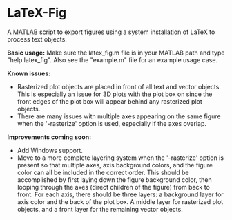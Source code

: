 LaTeX-Fig
=========

A MATLAB script to export figures using a system installation of LaTeX to process text objects.

**Basic usage:**
Make sure the latex\_fig.m file is in your MATLAB path and type "help latex\_fig". Also see the "example.m" file for an example usage case.

**Known issues:**
 - Rasterized plot objects are placed in front of all text and vector objects. This is especially an issue for 3D plots with the plot box on since the front edges of the plot box will appear behind any rasterized plot objects.
 - There are many issues with multiple axes appearing on the same figure when the '-rasterize' option is used, especially if the axes overlap.

**Improvements coming soon:**
 - Add Windows support.
 - Move to a more complete layering system when the '-rasterize' option is present so that multiple axes, axis background colors, and the figure color can all be included in the correct order. This should be accomplished by first laying down the figure background color, then looping through the axes (direct children of the figure) from back to front. For each axis, there should be three layers: a background layer for axis color and the back of the plot box. A middle layer for rasterized plot objects, and a front layer for the remaining vector objects.
